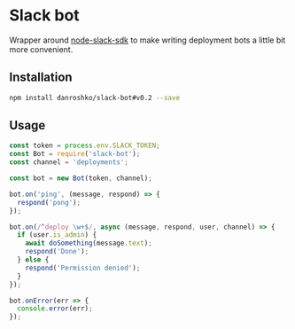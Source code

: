 # Slack bot

Wrapper around [node-slack-sdk](https://github.com/slackapi/node-slack-sdk) to make writing
deployment bots a little bit more convenient.

## Installation

```bash
npm install danroshko/slack-bot#v0.2 --save
```

## Usage

```javascript
const token = process.env.SLACK_TOKEN;
const Bot = require('slack-bot');
const channel = 'deployments';

const bot = new Bot(token, channel);

bot.on('ping', (message, respond) => {
  respond('pong');
});

bot.on(/^deploy \w+$/, async (message, respond, user, channel) => {
  if (user.is_admin) {
    await doSomething(message.text);
    respond('Done');
  } else {
    respond('Permission denied');
  }
});

bot.onError(err => {
  console.error(err);
});
```
